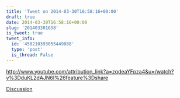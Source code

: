 ```yaml
---
title: 'Tweet on 2014-03-30T16:58:16+00:00'
draft: true
date: 2014-03-30T16:58:16+00:00
slug: '201403301658'
is_tweet: true
tweet_info:
  id: '450210393055449088'
  type: 'post'
  is_thread: False
---
```




<http://www.youtube.com/attribution_link?a=zqdeaYFpza4&u=/watch?v%3DduKL2dAJN6I%26feature%3Dshare>

[Discussion](https://x.com/sytelus/status/450210393055449088)
